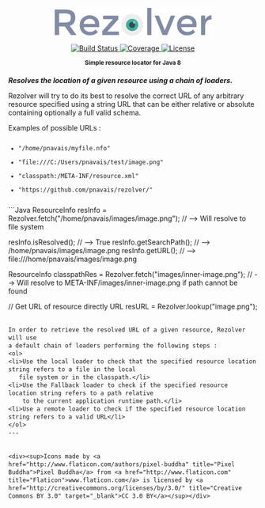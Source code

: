 <p align="center">
    <!--<img src="https://cdn.rawgit.com/pnavais/rezolver/master/logo.svg" height="50">-->
    <img src="logo.png"/>
</p>

<p align="center">
    <a href="https://travis-ci.org/pnavais/rezolver">
        <img src="https://img.shields.io/travis/pnavais/rezolver.svg"
             alt="Build Status"/>
    </a>
    <a href="https://coveralls.io/github/pnavais/rezolver?branch=master">
        <img src="https://img.shields.io/coveralls/pnavais/rezolver.svg"
             alt="Coverage"/>
    </a>
     <a href="LICENSE.txt">
       <img src="https://img.shields.io/github/license/pnavais/rezolver.svg"
            alt="License"/>
    </a>
</p>

<p align="center"><sup><strong>Simple resource locator for Java 8</strong></sup></p>

<p><i><b>Resolves the location of a given resource using a chain of loaders.</b></i></p>
<p>
Rezolver will try to do its best to resolve the correct URL of any
arbitrary resource specified using a string URL that can be either relative
or absolute containing optionally a full valid schema.
</p>
Examples of possible URLs :<code>
<ul>
<li>"/home/pnavais/myfile.nfo"</li>
<li>"file:///C:/Users/pnavais/test/image.png"</li>
<li>"classpath:/META-INF/resource.xml"</li>
<li>"https://github.com/pnavais/rezolver/"</li>
</ul></code>
```Java
ResourceInfo resInfo = Rezolver.fetch("/home/pnavais/images/image.png"); // --> Will resolve to file system

resInfo.isResolved();    // --> True
resInfo.getSearchPath(); // --> /home/pnavais/images/image.png
resInfo.getURL();        // --> file:///home/pnavais/images/image.png

ResourceInfo classpathRes = Rezolver.fetch("images/inner-image.png");  // --> Will resolve to META-INF/images/inner-image.png if path cannot be found 

// Get URL of resource directly
URL resURL = Rezolver.lookup("image.png");
```

In order to retrieve the resolved URL of a given resource, Rezolver will use
a default chain of loaders performing the following steps :
<ol>
<li>Use the local loader to check that the specified resource location string refers to a file in the local
   file system or in the classpath.</li>
<li>Use the Fallback loader to check if the specified resource location string refers to a path relative
    to the current application runtime path.</li>
<li>Use a remote loader to check if the specified resource location string refers to a valid URL</li>
</ol>
---


<div><sup>Icons made by <a href="http://www.flaticon.com/authors/pixel-buddha" title="Pixel Buddha">Pixel Buddha</a> from <a href="http://www.flaticon.com" title="Flaticon">www.flaticon.com</a> is licensed by <a href="http://creativecommons.org/licenses/by/3.0/" title="Creative Commons BY 3.0" target="_blank">CC 3.0 BY</a></sup></div>

